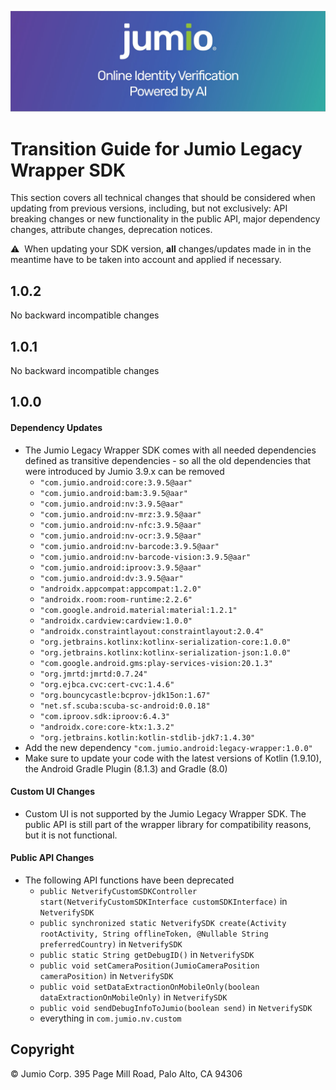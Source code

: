 ![Header Graphic](images/jumio_feature_graphic.jpg)

# Transition Guide for Jumio Legacy Wrapper SDK
This section covers all technical changes that should be considered when updating from previous versions, including, but not exclusively: API breaking changes or new functionality in the public API, major dependency changes, attribute changes, deprecation notices.

⚠️&nbsp;&nbsp;When updating your SDK version, __all__ changes/updates made in in the meantime have to be taken into account and applied if necessary.   

## 1.0.2
No backward incompatible changes

## 1.0.1
No backward incompatible changes

## 1.0.0
#### Dependency Updates
* The Jumio Legacy Wrapper SDK comes with all needed dependencies defined as transitive dependencies - so all the old dependencies that were introduced by Jumio 3.9.x can be removed
  * `"com.jumio.android:core:3.9.5@aar"`
  * `"com.jumio.android:bam:3.9.5@aar"`
  * `"com.jumio.android:nv:3.9.5@aar"`
  * `"com.jumio.android:nv-mrz:3.9.5@aar"`
  * `"com.jumio.android:nv-nfc:3.9.5@aar"`
  * `"com.jumio.android:nv-ocr:3.9.5@aar"`
  * `"com.jumio.android:nv-barcode:3.9.5@aar"`
  * `"com.jumio.android:nv-barcode-vision:3.9.5@aar"`
  * `"com.jumio.android:iproov:3.9.5@aar"`
  * `"com.jumio.android:dv:3.9.5@aar"`
  * `"androidx.appcompat:appcompat:1.2.0"`
  * `"androidx.room:room-runtime:2.2.6"`
  * `"com.google.android.material:material:1.2.1"`
  * `"androidx.cardview:cardview:1.0.0"`
  * `"androidx.constraintlayout:constraintlayout:2.0.4"`
  * `"org.jetbrains.kotlinx:kotlinx-serialization-core:1.0.0"`
  * `"org.jetbrains.kotlinx:kotlinx-serialization-json:1.0.0"`
  * `"com.google.android.gms:play-services-vision:20.1.3"`
  * `"org.jmrtd:jmrtd:0.7.24"`
  * `"org.ejbca.cvc:cert-cvc:1.4.6"`
  * `"org.bouncycastle:bcprov-jdk15on:1.67"`
  * `"net.sf.scuba:scuba-sc-android:0.0.18"`
  * `"com.iproov.sdk:iproov:6.4.3"`
  * `"androidx.core:core-ktx:1.3.2"`
  * `"org.jetbrains.kotlin:kotlin-stdlib-jdk7:1.4.30"`
* Add the new dependency `"com.jumio.android:legacy-wrapper:1.0.0"`
* Make sure to update your code with the latest versions of Kotlin (1.9.10), the Android Gradle Plugin (8.1.3) and Gradle (8.0)

#### Custom UI Changes
* Custom UI is not supported by the Jumio Legacy Wrapper SDK. The public API is still part of the wrapper library for compatibility reasons, but it is not functional.

#### Public API Changes
* The following API functions have been deprecated
	* `public NetverifyCustomSDKController start(NetverifyCustomSDKInterface customSDKInterface)` in `NetverifySDK`
	* `public synchronized static NetverifySDK create(Activity rootActivity, String offlineToken, @Nullable String preferredCountry)` in `NetverifySDK`
	* `public static String getDebugID()` in `NetverifySDK`
	* `public void setCameraPosition(JumioCameraPosition cameraPosition)` in `NetverifySDK`
	* `public void setDataExtractionOnMobileOnly(boolean dataExtractionOnMobileOnly)` in `NetverifySDK`
	* `public void sendDebugInfoToJumio(boolean send)` in `NetverifySDK`
	* everything in `com.jumio.nv.custom`

## Copyright

&copy; Jumio Corp. 395 Page Mill Road, Palo Alto, CA 94306
